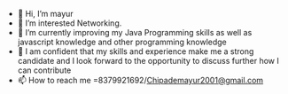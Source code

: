 - 👋 Hi, I’m mayur
- 👀 I’m interested Networking.
- 🌱 I’m currently improving my Java Programming skills as well as javascript knowledge and other programming knowledge
- 💞️ I am confident that my skills and experience make me a strong candidate and I look forward to the opportunity to discuss further how I can contribute
- 📫 How to reach me =8379921692/Chipademayur2001@gmail.com
<!---
chipademayur/chipademayur is a ✨ special ✨ repository because its `README.md` (this file) appears on your GitHub profile.
You can click the Preview link to take a look at your changes.
--->
